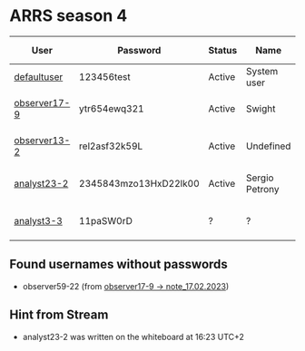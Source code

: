 # ARRS season 4


| User                                       | Password                    | Status     | Name          | Access level | Unlock time        |
|--------------------------------------------|-----------------------------|------------|---------------|--------------|--------------------|
| [defaultuser](./Users/defaultuser.md)      | 123456test                  | Active     | System user   | observer     | default            |
| [observer17-9](./Users/observer17-9.md)    | ytr654ewq321                | Active     | Swight        | observer     | 12:00 CEST, 23.08. |
| [observer13-2](./Users/observer13-2.md)    | rel2asf32k59L               | Active     | Undefined     | observer     | 15:00 CEST, 23.08. |
| [analyst23-2](./Users/analyst23-2.md)      | 2345843mzo13HxD22lk00       | Active     | Sergio Petrony| analyst      | 17:00 CEST, 23.08. |
| [analyst3-3](./Users/analyst3-3.md)        | 11paSW0rD                   | ?          | ?             | ?            | 20:00 CEST, 23.08. |



## Found usernames without passwords
- observer59-22 (from [observer17-9 → note_17.02.2023](https://github.com/3ncy/ARRS-s4/blob/main/Users/observer17-9.md#note-note_17022023))

## Hint from Stream
- analyst23-2 was written on the whiteboard at 16:23 UTC+2
